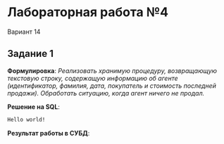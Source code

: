 # Лабораторная работа №4
Вариант 14

## Задание 1
**Формулировка**: *Реализовать хранимую процедуру, возвращающую текстовую строку, содержащую информацию об агенте (идентификатор, фамилия, дата, покупатель и стоимость последней продажи). Обработать ситуацию, когда агент ничего не продал.*

**Решение на SQL**:
```SQL
Hello world!
```
**Результат работы в СУБД**:
